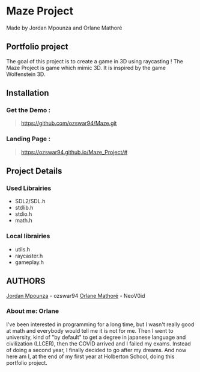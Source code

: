 # Maze Project
Made by Jordan Mpounza and Orlane Mathoré

## Portfolio project
The goal of this project is to create a game in 3D using raycasting ! The Maze Project is game which mimic 3D. It is inspired by the game Wolfenstein 3D.

## Installation
### Get the Demo :
> https://github.com/ozswar94/Maze.git

### Landing Page :
> https://ozswar94.github.io/Maze_Project/#

## Project Details

### Used Librairies
- SDL2/SDL.h
- stdlib.h
- stdio.h
- math.h

### Local librairies
- utils.h
- raycaster.h
- gameplay.h

## AUTHORS
[Jordan Mpounza](https://www.linkedin.com/in/jordan-mpounza/) - ozswar94
[Orlane Mathoré](https://www.linkedin.com/in/orlane-mathor%C3%A9/) - NeoV0id

### About me: Orlane
I've been interested in programming for a long time, but I wasn't really good at math and everybody would tell me it is not for me. Then I went to university, kind of "by default" to get a degree in japanese language and civilization (LLCER), then the COVID arrived and I failed my exams. Instead of doing a second year, I finally decided to go after my dreams. And now here am I, at the end of my first year at Holberton School, doing this portfolio project.

